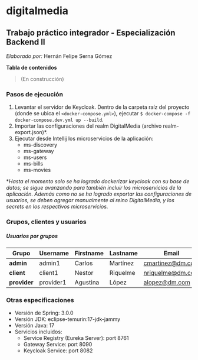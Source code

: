 # digitalmedia

## Trabajo práctico integrador - Especialización Backend II
*Elaborado por:* Hernán Felipe Serna Gómez


**Tabla de contenidos**
> (En construcción)

### Pasos de ejecución

1. Levantar el servidor de Keycloak. Dentro de la carpeta raíz del proyecto (donde se ubica el `<docker-compose.yml>`), ejecutar `$ docker-compose -f docker-compose.dev.yml up --build`.
2. Importar las configuraciones del realm DigitalMedia (archivo realm-export.json)*.
3. Ejecutar desde Intellij los microservicios de la aplicación:
   - ms-discovery
   - ms-gateway
   - ms-users
   - ms-bills
   - ms-movies

**Hasta el momento solo se ha logrado dockerizar keycloak con su base de datos; se sigue avanzando para también incluir los microservicios de la aplicación. Además como no se ha logrado exportar las configuraciones de usuarios, se deben agregar manualmente al reino DigitalMedia, y los secrets en los respectivos microservicios.*

### Grupos, clientes y usuarios

##### Usuarios por grupos
| Grupo| Username | Firstname | Lastname | Email | Password |
|------|----------|-----------|----------|------- |---------|
| **admin** | admin1 | Carlos | Martínez | cmartinez@dm.com | admin1 |
| **client** | client1 | Nestor | Riquelme | nriquelme@dm.com | client1 |
| **provider** | provider1 | Agustina | López | alopez@dm.com | provider1 |

### Otras especificaciones

+ Versión de Spring: 3.0.0
+ Versión JDK: eclipse-temurin:17-jdk-jammy
+ Versión Java: 17
+ Servicios incluidos:
    + Service Registry (Eureka Server): port 8761
    + Gateway Service: port 8090
    + Keycloak Service: port 8082
